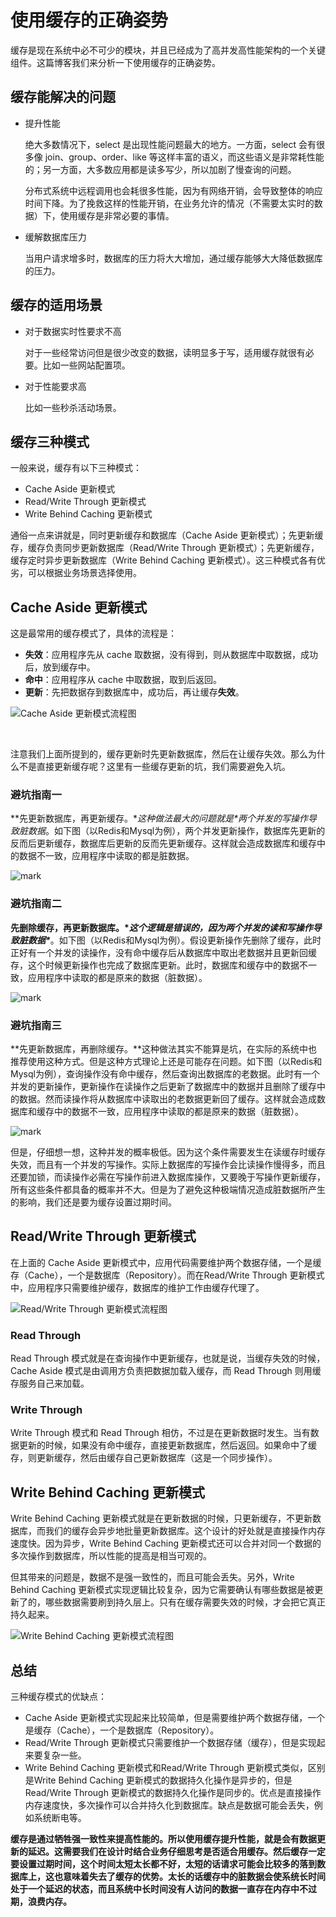 # 使用缓存的正确姿势

缓存是现在系统中必不可少的模块，并且已经成为了高并发高性能架构的一个关键组件。这篇博客我们来分析一下使用缓存的正确姿势。

## 缓存能解决的问题

- 提升性能

  绝大多数情况下，select 是出现性能问题最大的地方。一方面，select 会有很多像 join、group、order、like 等这样丰富的语义，而这些语义是非常耗性能的；另一方面，大多数应用都是读多写少，所以加剧了慢查询的问题。

  分布式系统中远程调用也会耗很多性能，因为有网络开销，会导致整体的响应时间下降。为了挽救这样的性能开销，在业务允许的情况（不需要太实时的数据）下，使用缓存是非常必要的事情。

- 缓解数据库压力

  当用户请求增多时，数据库的压力将大大增加，通过缓存能够大大降低数据库的压力。

## 缓存的适用场景

- 对于数据实时性要求不高

  对于一些经常访问但是很少改变的数据，读明显多于写，适用缓存就很有必要。比如一些网站配置项。

- 对于性能要求高

  比如一些秒杀活动场景。

## 缓存三种模式

一般来说，缓存有以下三种模式：

- Cache Aside 更新模式
- Read/Write Through 更新模式
- Write Behind Caching 更新模式

通俗一点来讲就是，同时更新缓存和数据库（Cache Aside 更新模式）；先更新缓存，缓存负责同步更新数据库（Read/Write Through 更新模式）；先更新缓存，缓存定时异步更新数据库（Write Behind Caching 更新模式）。这三种模式各有优劣，可以根据业务场景选择使用。

## Cache Aside 更新模式

这是最常用的缓存模式了，具体的流程是：

- **失效**：应用程序先从 cache 取数据，没有得到，则从数据库中取数据，成功后，放到缓存中。
- **命中**：应用程序从 cache 中取数据，取到后返回。
- **更新**：先把数据存到数据库中，成功后，再让缓存**失效**。



![Cache Aside 更新模式流程图](https://user-gold-cdn.xitu.io/2018/5/11/1634fc331a4e2137)

​      



注意我们上面所提到的，缓存更新时先更新数据库，然后在让缓存失效。那么为什么不是直接更新缓存呢？这里有一些缓存更新的坑，我们需要避免入坑。

### 避坑指南一

**先更新数据库，再更新缓存。\**这种做法最大的问题就是\**两个并发的写操作导致脏数据**。如下图（以Redis和Mysql为例），两个并发更新操作，数据库先更新的反而后更新缓存，数据库后更新的反而先更新缓存。这样就会造成数据库和缓存中的数据不一致，应用程序中读取的都是脏数据。



![mark](https://user-gold-cdn.xitu.io/2018/5/11/1634fc3319beda97)



### 避坑指南二

**先删除缓存，再更新数据库。\**这个逻辑是错误的，因为两个并发的读和写操作导致脏数据\****。如下图（以Redis和Mysql为例）。假设更新操作先删除了缓存，此时正好有一个并发的读操作，没有命中缓存后从数据库中取出老数据并且更新回缓存，这个时候更新操作也完成了数据库更新。此时，数据库和缓存中的数据不一致，应用程序中读取的都是原来的数据（脏数据）。



![mark](https://user-gold-cdn.xitu.io/2018/5/11/1634fc3319a4ddb5)



### 避坑指南三

**先更新数据库，再删除缓存。**这种做法其实不能算是坑，在实际的系统中也推荐使用这种方式。但是这种方式理论上还是可能存在问题。如下图（以Redis和Mysql为例），查询操作没有命中缓存，然后查询出数据库的老数据。此时有一个并发的更新操作，更新操作在读操作之后更新了数据库中的数据并且删除了缓存中的数据。然而读操作将从数据库中读取出的老数据更新回了缓存。这样就会造成数据库和缓存中的数据不一致，应用程序中读取的都是原来的数据（脏数据）。



![mark](https://user-gold-cdn.xitu.io/2018/5/11/1634fc331997574e)



但是，仔细想一想，这种并发的概率极低。因为这个条件需要发生在读缓存时缓存失效，而且有一个并发的写操作。实际上数据库的写操作会比读操作慢得多，而且还要加锁，而读操作必需在写操作前进入数据库操作，又要晚于写操作更新缓存，所有这些条件都具备的概率并不大。但是为了避免这种极端情况造成脏数据所产生的影响，我们还是要为缓存设置过期时间。



## Read/Write Through 更新模式

在上面的 Cache Aside 更新模式中，应用代码需要维护两个数据存储，一个是缓存（Cache），一个是数据库（Repository）。而在Read/Write Through 更新模式中，应用程序只需要维护缓存，数据库的维护工作由缓存代理了。



![Read/Write Through 更新模式流程图](https://user-gold-cdn.xitu.io/2018/5/11/1634fc331a6f8980)



### Read Through

Read Through 模式就是在查询操作中更新缓存，也就是说，当缓存失效的时候，Cache Aside 模式是由调用方负责把数据加载入缓存，而 Read Through 则用缓存服务自己来加载。

### Write Through

Write Through 模式和 Read Through 相仿，不过是在更新数据时发生。当有数据更新的时候，如果没有命中缓存，直接更新数据库，然后返回。如果命中了缓存，则更新缓存，然后由缓存自己更新数据库（这是一个同步操作）。

## Write Behind Caching 更新模式

Write Behind Caching 更新模式就是在更新数据的时候，只更新缓存，不更新数据库，而我们的缓存会异步地批量更新数据库。这个设计的好处就是直接操作内存速度快。因为异步，Write Behind Caching 更新模式还可以合并对同一个数据的多次操作到数据库，所以性能的提高是相当可观的。

但其带来的问题是，数据不是强一致性的，而且可能会丢失。另外，Write Behind Caching 更新模式实现逻辑比较复杂，因为它需要确认有哪些数据是被更新了的，哪些数据需要刷到持久层上。只有在缓存需要失效的时候，才会把它真正持久起来。



![Write Behind Caching 更新模式流程图](https://user-gold-cdn.xitu.io/2018/5/11/1634fc3319c1b374)





## 总结

三种缓存模式的优缺点：

- Cache Aside 更新模式实现起来比较简单，但是需要维护两个数据存储，一个是缓存（Cache），一个是数据库（Repository）。
- Read/Write Through 更新模式只需要维护一个数据存储（缓存），但是实现起来要复杂一些。
- Write Behind Caching 更新模式和Read/Write Through 更新模式类似，区别是Write Behind Caching 更新模式的数据持久化操作是异步的，但是Read/Write Through 更新模式的数据持久化操作是同步的。优点是直接操作内存速度快，多次操作可以合并持久化到数据库。缺点是数据可能会丢失，例如系统断电等。

**缓存是通过牺牲强一致性来提高性能的。所以使用缓存提升性能，就是会有数据更新的延迟。这需要我们在设计时结合业务仔细思考是否适合用缓存。然后缓存一定要设置过期时间，这个时间太短太长都不好，太短的话请求可能会比较多的落到数据库上，这也意味着失去了缓存的优势。太长的话缓存中的脏数据会使系统长时间处于一个延迟的状态，而且系统中长时间没有人访问的数据一直存在内存中不过期，浪费内存。**            

​             